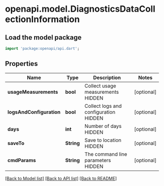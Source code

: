 # openapi.model.DiagnosticsDataCollectionInformation

## Load the model package
```dart
import 'package:openapi/api.dart';
```

## Properties
Name | Type | Description | Notes
------------ | ------------- | ------------- | -------------
**usageMeasurements** | **bool** | Collect usage measurements HIDDEN | [optional] 
**logsAndConfiguration** | **bool** | Collect logs and configuration HIDDEN | [optional] 
**days** | **int** | Number of days HIDDEN | [optional] 
**saveTo** | **String** | Save to location HIDDEN | [optional] 
**cmdParams** | **String** | The command line parameters HIDDEN | [optional] 

[[Back to Model list]](../README.md#documentation-for-models) [[Back to API list]](../README.md#documentation-for-api-endpoints) [[Back to README]](../README.md)


